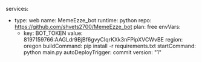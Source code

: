 services:
  - type: web
    name: MemeEzze_bot
    runtime: python
    repo: https://github.com/shvets2700/MemeEzze_bot
    plan: free
    envVars:
      - key: BOT_TOKEN
        value: 8197159766:AAGLdr9BjBf6gvyCIqrKXk3nFPipXVCWvBE
    region: oregon
    buildCommand: pip install -r requirements.txt
    startCommand: python main.py
    autoDeployTrigger: commit
version: "1"
